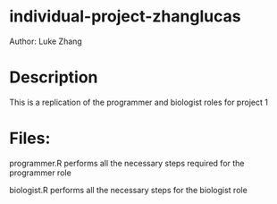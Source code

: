 # individual-project-zhanglucas
Author: Luke Zhang

# Description 

This is a replication of the programmer and biologist roles for project 1 

# Files: 

programmer.R performs all the necessary steps required for the programmer role 

biologist.R performs all the necessary steps for the biologist role 
